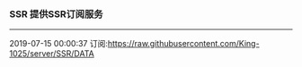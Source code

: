 ### SSR 提供SSR订阅服务
---
2019-07-15 00:00:37 订阅:https://raw.githubusercontent.com/King-1025/server/SSR/DATA
